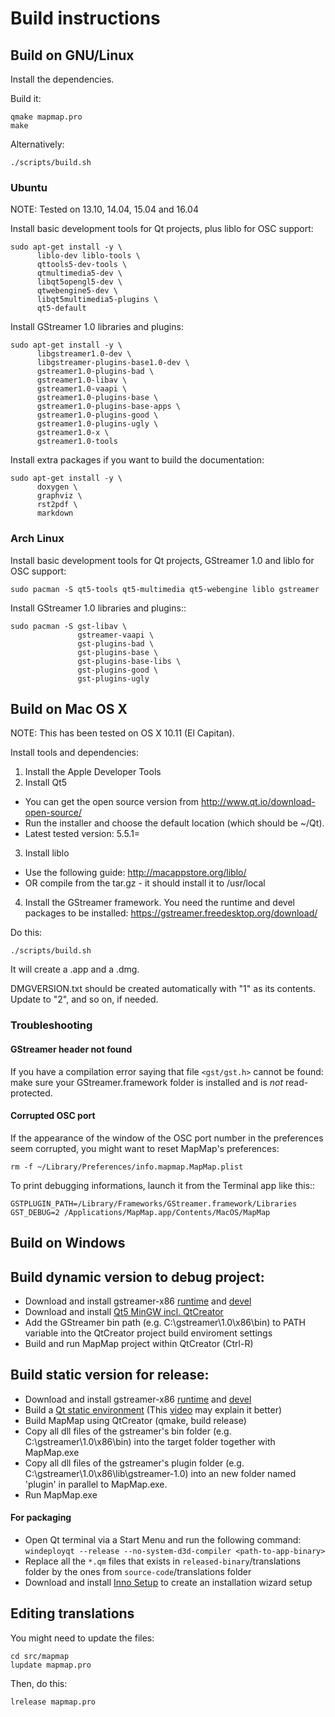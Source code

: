 Build instructions
==================

Build on GNU/Linux
------------------

Install the dependencies.

Build it:

```
qmake mapmap.pro
make
```

Alternatively:

```
./scripts/build.sh
```

### Ubuntu

NOTE: Tested on 13.10, 14.04, 15.04 and 16.04

Install basic development tools for Qt projects, plus liblo for OSC support:

```
sudo apt-get install -y \
      liblo-dev liblo-tools \
      qttools5-dev-tools \
      qtmultimedia5-dev \
      libqt5opengl5-dev \
      qtwebengine5-dev \
      libqt5multimedia5-plugins \
      qt5-default
```

Install GStreamer 1.0 libraries and plugins:

```
sudo apt-get install -y \
      libgstreamer1.0-dev \
      libgstreamer-plugins-base1.0-dev \
      gstreamer1.0-plugins-bad \
      gstreamer1.0-libav \
      gstreamer1.0-vaapi \
      gstreamer1.0-plugins-base \
      gstreamer1.0-plugins-base-apps \
      gstreamer1.0-plugins-good \
      gstreamer1.0-plugins-ugly \
      gstreamer1.0-x \
      gstreamer1.0-tools
```

Install extra packages if you want to build the documentation:

```
sudo apt-get install -y \
      doxygen \
      graphviz \
      rst2pdf \
      markdown
```

### Arch Linux

Install basic development tools for Qt projects, GStreamer 1.0 and liblo for OSC support:

```
sudo pacman -S qt5-tools qt5-multimedia qt5-webengine liblo gstreamer
```

Install GStreamer 1.0 libraries and plugins::

```
sudo pacman -S gst-libav \
               gstreamer-vaapi \
               gst-plugins-bad \
               gst-plugins-base \
               gst-plugins-base-libs \
               gst-plugins-good \
               gst-plugins-ugly
```

Build on Mac OS X
-----------------

NOTE: This has been tested on OS X 10.11 (El Capitan).

Install tools and dependencies:

1) Install the Apple Developer Tools
2) Install Qt5
  - You can get the open source version from http://www.qt.io/download-open-source/
  - Run the installer and choose the default location (which should be ~/Qt).
  - Latest tested version: 5.5.1=
3) Install liblo
  - Use the following guide: http://macappstore.org/liblo/
  - OR compile from the tar.gz - it should install it to /usr/local
4) Install the GStreamer framework. You need the runtime and devel packages to be installed: https://gstreamer.freedesktop.org/download/

Do this:

```
./scripts/build.sh
```

It will create a .app and a .dmg.

DMGVERSION.txt should be created automatically with "1" as its contents. Update to "2", and so on, if needed.

### Troubleshooting

#### GStreamer header not found

If you have a compilation error saying that file ```<gst/gst.h>``` cannot be found: make sure your GStreamer.framework folder is installed and is _not_ read-protected.

#### Corrupted OSC port

If the appearance of the window of the OSC port number in the preferences seem corrupted, you might want to reset MapMap's preferences:

```
rm -f ~/Library/Preferences/info.mapmap.MapMap.plist
```

To print debugging informations, launch it from the Terminal app like this::

```
GSTPLUGIN_PATH=/Library/Frameworks/GStreamer.framework/Libraries GST_DEBUG=2 /Applications/MapMap.app/Contents/MacOS/MapMap
```

Build on Windows
----------------

## Build dynamic version to debug project:
- Download and install gstreamer-x86 [runtime](https://gstreamer.freedesktop.org/data/pkg/windows/1.16.2/gstreamer-1.0-mingw-x86-1.16.2.msi) and [devel](https://gstreamer.freedesktop.org/data/pkg/windows/1.16.2/gstreamer-1.0-devel-mingw-x86-1.16.2.msi)
- Download and install [Qt5 MinGW incl. QtCreator](https://www.qt.io/download-thank-you?os=windows)
- Add the GStreamer bin path (e.g. C:\gstreamer\1.0\x86\bin) to PATH variable into the QtCreator project build enviroment settings
- Build and run MapMap project within QtCreator (Ctrl-R)

## Build static version for release:
- Download and install gstreamer-x86 [runtime](https://gstreamer.freedesktop.org/data/pkg/windows/1.16.2/gstreamer-1.0-mingw-x86-1.16.2.msi) and [devel](https://gstreamer.freedesktop.org/data/pkg/windows/1.16.2/gstreamer-1.0-devel-mingw-x86-1.16.2.msi)
- Build a [Qt static environment](https://wiki.qt.io/Building_a_static_Qt_for_Windows_using_MinGW) (This [video](https://www.youtube.com/watch?v=nEQGrBiz2T0) may explain it better)
- Build MapMap using QtCreator (qmake, build release)
- Copy all dll files of the gstreamer's bin folder (e.g. C:\gstreamer\1.0\x86\bin) into the target folder together with MapMap.exe
- Copy all dll files of the gstreamer's plugin folder (e.g. C:\gstreamer\1.0\x86\lib\gstreamer-1.0) into an new folder named 'plugin' in parallel to MapMap.exe.
- Run MapMap.exe

#### For packaging
- Open Qt terminal via a Start Menu and run the following command:
`windeployqt --release --no-system-d3d-compiler <path-to-app-binary>`
- Replace all the `*.qm` files that exists in `released-binary`/translations folder by the ones from `source-code`/translations folder
- Download and install [Inno Setup](https://jrsoftware.org/isdl.php) to create an installation wizard setup

Editing translations
--------------------
You might need to update the files:
  
```
cd src/mapmap
lupdate mapmap.pro 
```

Then, do this:

```  
lrelease mapmap.pro
```
